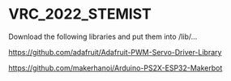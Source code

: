 # VRC_2022_STEMIST


Download the following libraries and put them into /lib/...

https://github.com/adafruit/Adafruit-PWM-Servo-Driver-Library

https://github.com/makerhanoi/Arduino-PS2X-ESP32-Makerbot
